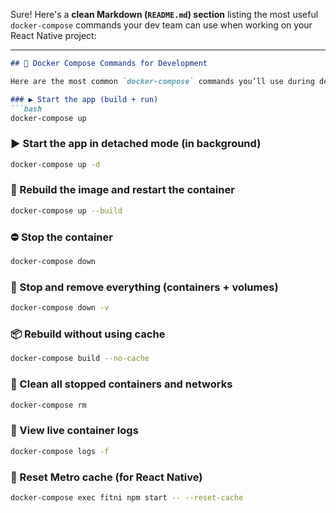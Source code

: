 Sure! Here's a **clean Markdown (`README.md`) section** listing the most useful `docker-compose` commands your dev team can use when working on your React Native project:

---

````markdown
## 🚀 Docker Compose Commands for Development

Here are the most common `docker-compose` commands you’ll use during development:

### ▶️ Start the app (build + run)
```bash
docker-compose up
````

### ▶️ Start the app in detached mode (in background)

```bash
docker-compose up -d
```

### 🔁 Rebuild the image and restart the container

```bash
docker-compose up --build
```

### ⛔ Stop the container

```bash
docker-compose down
```

### 🔄 Stop and remove everything (containers + volumes)

```bash
docker-compose down -v
```

### 📦 Rebuild without using cache

```bash
docker-compose build --no-cache
```

### 🧼 Clean all stopped containers and networks

```bash
docker-compose rm
```

### 📜 View live container logs

```bash
docker-compose logs -f
```

### 🧠 Reset Metro cache (for React Native)

```bash
docker-compose exec fitni npm start -- --reset-cache
```

